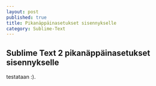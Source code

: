 ```yaml
---
layout: post
published: true
title: Pikanäppäinasetukset sisennykselle
category: Sublime-Text
---
```


## Sublime Text 2 pikanäppäinasetukset sisennykselle

testataan :).

